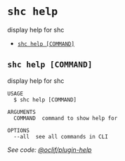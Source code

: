 # `shc help`

display help for shc

- [`shc help [COMMAND]`](#shc-help-command)

## `shc help [COMMAND]`

display help for shc

```
USAGE
  $ shc help [COMMAND]

ARGUMENTS
  COMMAND  command to show help for

OPTIONS
  --all  see all commands in CLI
```

_See code: [@oclif/plugin-help](https://github.com/oclif/plugin-help/blob/v2.2.1/src/commands/help.ts)_
